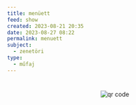 ```yaml
---
title: menüett
feed: show
created: 2023-08-21 20:35
date: 2023-08-27 08:22
permalink: menuett
subject:
  - zenetöri
type:
  - műfaj
---
```

#




#
<p style="text-align: center;"><img src="https://chart.googleapis.com/chart?cht=qr&chl=https://notes.andrasdenes.com/menuett&chs=180x180&choe=UTF-8&chld=L|2" alt="qr code"></p>

